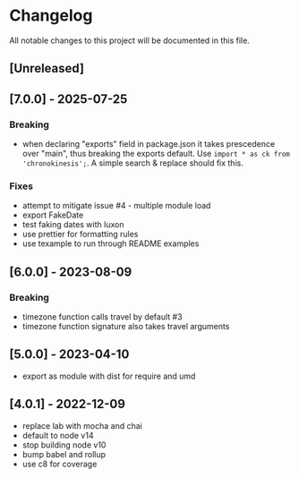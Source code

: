# Changelog

All notable changes to this project will be documented in this file.

## [Unreleased]

## [7.0.0] - 2025-07-25

### Breaking

- when declaring "exports" field in package.json it takes prescedence over "main", thus breaking the exports default. Use `import * as ck from 'chronokinesis';`. A simple search & replace should fix this.

### Fixes

- attempt to mitigate issue #4 - multiple module load
- export FakeDate
- test faking dates with luxon
- use prettier for formatting rules
- use texample to run through README examples

## [6.0.0] - 2023-08-09

### Breaking

- timezone function calls travel by default #3
- timezone function signature also takes travel arguments

## [5.0.0] - 2023-04-10

- export as module with dist for require and umd

## [4.0.1] - 2022-12-09

- replace lab with mocha and chai
- default to node v14
- stop building node v10
- bump babel and rollup
- use c8 for coverage
